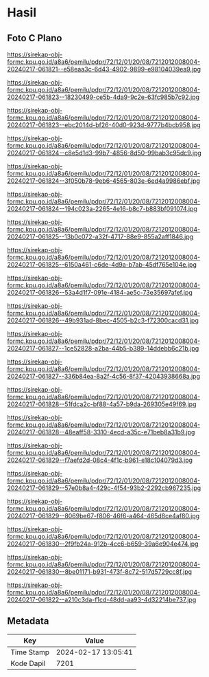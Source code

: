 # Hasil

## Foto C Plano

https://sirekap-obj-formc.kpu.go.id/a8a6/pemilu/pdpr/72/12/01/20/08/7212012008004-20240217-061821--e58eaa3c-6d43-4902-9899-e98104039ea9.jpg

https://sirekap-obj-formc.kpu.go.id/a8a6/pemilu/pdpr/72/12/01/20/08/7212012008004-20240217-061823--18230499-ce5b-4da9-9c2e-63fc985b7c92.jpg

https://sirekap-obj-formc.kpu.go.id/a8a6/pemilu/pdpr/72/12/01/20/08/7212012008004-20240217-061823--ebc2014d-bf26-40d0-923d-9777b4bcb958.jpg

https://sirekap-obj-formc.kpu.go.id/a8a6/pemilu/pdpr/72/12/01/20/08/7212012008004-20240217-061824--c8e5d1d3-99b7-4856-8d50-99bab3c95dc9.jpg

https://sirekap-obj-formc.kpu.go.id/a8a6/pemilu/pdpr/72/12/01/20/08/7212012008004-20240217-061824--3f050b78-9eb6-4565-803e-6ed4a9986ebf.jpg

https://sirekap-obj-formc.kpu.go.id/a8a6/pemilu/pdpr/72/12/01/20/08/7212012008004-20240217-061824--194c023a-2265-4e16-b8c7-b883bf091074.jpg

https://sirekap-obj-formc.kpu.go.id/a8a6/pemilu/pdpr/72/12/01/20/08/7212012008004-20240217-061825--13b0c072-a32f-4717-88e9-855a2aff1846.jpg

https://sirekap-obj-formc.kpu.go.id/a8a6/pemilu/pdpr/72/12/01/20/08/7212012008004-20240217-061825--6150a461-c6de-4d9a-b7ab-45df765e104e.jpg

https://sirekap-obj-formc.kpu.go.id/a8a6/pemilu/pdpr/72/12/01/20/08/7212012008004-20240217-061826--53a4d1f7-091e-4184-ae5c-73e35697afef.jpg

https://sirekap-obj-formc.kpu.go.id/a8a6/pemilu/pdpr/72/12/01/20/08/7212012008004-20240217-061826--49b931ad-8bec-4505-b2c3-f72300cacd31.jpg

https://sirekap-obj-formc.kpu.go.id/a8a6/pemilu/pdpr/72/12/01/20/08/7212012008004-20240217-061827--1ce52828-a2ba-44b5-b389-14ddebb6c21b.jpg

https://sirekap-obj-formc.kpu.go.id/a8a6/pemilu/pdpr/72/12/01/20/08/7212012008004-20240217-061827--336b84ea-8a2f-4c56-8f37-42043938668a.jpg

https://sirekap-obj-formc.kpu.go.id/a8a6/pemilu/pdpr/72/12/01/20/08/7212012008004-20240217-061828--51fdca2c-bf88-4a57-b9da-269305e49f69.jpg

https://sirekap-obj-formc.kpu.go.id/a8a6/pemilu/pdpr/72/12/01/20/08/7212012008004-20240217-061828--48eaff58-3310-4ecd-a35c-e71beb8a31b9.jpg

https://sirekap-obj-formc.kpu.go.id/a8a6/pemilu/pdpr/72/12/01/20/08/7212012008004-20240217-061829--f7aefd2d-08c4-4f1c-b961-e18c104079d3.jpg

https://sirekap-obj-formc.kpu.go.id/a8a6/pemilu/pdpr/72/12/01/20/08/7212012008004-20240217-061829--57e0b8a4-429c-4f54-93b2-2292cb967235.jpg

https://sirekap-obj-formc.kpu.go.id/a8a6/pemilu/pdpr/72/12/01/20/08/7212012008004-20240217-061829--8069be67-f806-46f6-a464-465d8ce4af80.jpg

https://sirekap-obj-formc.kpu.go.id/a8a6/pemilu/pdpr/72/12/01/20/08/7212012008004-20240217-061830--2f9fb24a-912b-4cc6-b659-39a6e904e474.jpg

https://sirekap-obj-formc.kpu.go.id/a8a6/pemilu/pdpr/72/12/01/20/08/7212012008004-20240217-061830--8be01171-b931-473f-8c72-517d5729cc8f.jpg

https://sirekap-obj-formc.kpu.go.id/a8a6/pemilu/pdpr/72/12/01/20/08/7212012008004-20240217-061822--a210c3da-f1cd-48dd-aa93-4d32214be737.jpg


## Metadata

| Key        | Value               |
| ---------- | ------------------- |
| Time Stamp | 2024-02-17 13:05:41 |
| Kode Dapil | 7201                |



